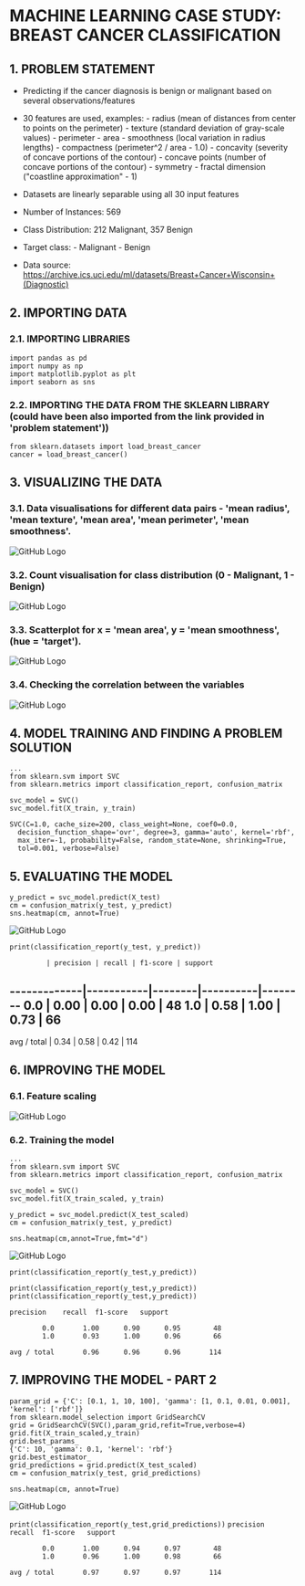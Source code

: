 # MACHINE LEARNING CASE STUDY: BREAST CANCER CLASSIFICATION

## 1. PROBLEM STATEMENT

- Predicting if the cancer diagnosis is benign or malignant based on several observations/features 
- 30 features are used, examples:
        - radius (mean of distances from center to points on the perimeter)
        - texture (standard deviation of gray-scale values)
        - perimeter
        - area
        - smoothness (local variation in radius lengths)
        - compactness (perimeter^2 / area - 1.0)
        - concavity (severity of concave portions of the contour)
        - concave points (number of concave portions of the contour)
        - symmetry 
        - fractal dimension ("coastline approximation" - 1)

- Datasets are linearly separable using all 30 input features
- Number of Instances: 569
- Class Distribution: 212 Malignant, 357 Benign
- Target class:
         - Malignant
         - Benign
- Data source: https://archive.ics.uci.edu/ml/datasets/Breast+Cancer+Wisconsin+(Diagnostic)

## 2. IMPORTING DATA

### 2.1. IMPORTING LIBRARIES
```
import pandas as pd
import numpy as np
import matplotlib.pyplot as plt
import seaborn as sns  
```

### 2.2. IMPORTING THE DATA FROM THE SKLEARN LIBRARY (could have been also imported from the link provided in 'problem statement'))
```
from sklearn.datasets import load_breast_cancer
cancer = load_breast_cancer()
```

## 3. VISUALIZING THE DATA

### 3.1. Data visualisations for different data pairs - 'mean radius', 'mean texture', 'mean area', 'mean perimeter', 'mean smoothness'.
![GitHub Logo](/images/datavisualisation1.png)

### 3.2. Count visualisation for class distribution (0 - Malignant, 1 - Benign)
![GitHub Logo](/images/datavisualisation2.png)

### 3.3. Scatterplot for x = 'mean area', y = 'mean smoothness', (hue = 'target').
![GitHub Logo](/images/datavisualisation3.png)

### 3.4. Checking the correlation between the variables
![GitHub Logo](/images/datavisualisation4.png)

## 4. MODEL TRAINING AND FINDING A PROBLEM SOLUTION
```
...
from sklearn.svm import SVC
from sklearn.metrics import classification_report, confusion_matrix

svc_model = SVC()
svc_model.fit(X_train, y_train)
```
```
SVC(C=1.0, cache_size=200, class_weight=None, coef0=0.0,
  decision_function_shape='ovr', degree=3, gamma='auto', kernel='rbf',
  max_iter=-1, probability=False, random_state=None, shrinking=True,
  tol=0.001, verbose=False)
```

## 5. EVALUATING THE MODEL

```
y_predict = svc_model.predict(X_test)
cm = confusion_matrix(y_test, y_predict)
sns.heatmap(cm, annot=True)
```
![GitHub Logo](/images/confusionmatrix1.png)

```print(classification_report(y_test, y_predict))```

             | precision | recall | f1-score | support
-------------|-----------|--------|----------|--------
        0.0  |     0.00  |  0.00  |   0.00   |   48
        1.0  |     0.58  |  1.00  |   0.73   |   66
------------------------------------------------------
avg / total  |     0.34  |  0.58  |   0.42   |   114

## 6. IMPROVING THE MODEL

### 6.1. Feature scaling
![GitHub Logo](/images/featurescaling.png)

### 6.2. Training the model
```
...
from sklearn.svm import SVC
from sklearn.metrics import classification_report, confusion_matrix

svc_model = SVC()
svc_model.fit(X_train_scaled, y_train)
```
```
y_predict = svc_model.predict(X_test_scaled)
cm = confusion_matrix(y_test, y_predict)

sns.heatmap(cm,annot=True,fmt="d")
```
![GitHub Logo](/images/confusionmatrix2.png)

```print(classification_report(y_test,y_predict))```
```
print(classification_report(y_test,y_predict))
print(classification_report(y_test,y_predict))
```
```precision    recall  f1-score   support```
```
        0.0       1.00      0.90      0.95        48
        1.0       0.93      1.00      0.96        66
```
```avg / total       0.96      0.96      0.96       114```

## 7. IMPROVING THE MODEL - PART 2
```
param_grid = {'C': [0.1, 1, 10, 100], 'gamma': [1, 0.1, 0.01, 0.001], 'kernel': ['rbf']} 
from sklearn.model_selection import GridSearchCV
grid = GridSearchCV(SVC(),param_grid,refit=True,verbose=4)
grid.fit(X_train_scaled,y_train)
grid.best_params_
{'C': 10, 'gamma': 0.1, 'kernel': 'rbf'}
grid.best_estimator_
grid_predictions = grid.predict(X_test_scaled)
cm = confusion_matrix(y_test, grid_predictions)
```

```sns.heatmap(cm, annot=True)```

![GitHub Logo](/images/confusionmatrix3.png)

```print(classification_report(y_test,grid_predictions))```
```precision    recall  f1-score   support```
```
        0.0       1.00      0.94      0.97        48
        1.0       0.96      1.00      0.98        66
```
```avg / total       0.97      0.97      0.97       114```
